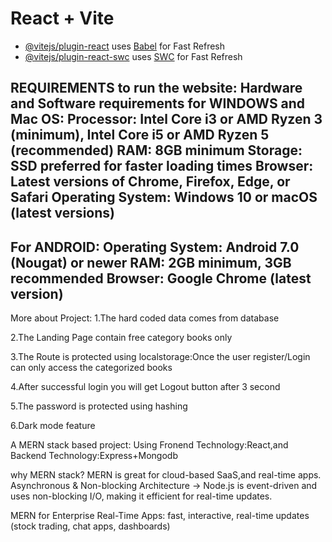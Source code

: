# React + Vite
- [@vitejs/plugin-react](https://github.com/vitejs/vite-plugin-react/blob/main/packages/plugin-react/README.md) uses [Babel](https://babeljs.io/) for Fast Refresh
- [@vitejs/plugin-react-swc](https://github.com/vitejs/vite-plugin-react-swc) uses [SWC](https://swc.rs/) for Fast Refresh

REQUIREMENTS to run the website:
Hardware and Software requirements for WINDOWS and Mac OS:
Processor: Intel Core i3 or AMD Ryzen 3 (minimum), Intel Core i5 or AMD Ryzen 5 (recommended)
RAM: 8GB minimum
Storage: SSD preferred for faster loading times
Browser: Latest versions of Chrome, Firefox, Edge, or Safari
Operating System: Windows 10 or macOS (latest versions)
-
For ANDROID:
Operating System: Android 7.0 (Nougat) or newer
RAM: 2GB minimum, 3GB recommended
Browser: Google Chrome (latest version) 
--------------------------------


More about Project:
1.The hard coded data comes from database

2.The Landing Page contain free category books only

3.The Route is protected using localstorage:Once the user register/Login can only access the categorized books

4.After successful login you will get Logout button after 3 second

5.The password is protected using hashing

6.Dark mode feature

A MERN stack based project:
Using Fronend Technology:React,and
Backend Technology:Express+Mongodb

why MERN stack? 
MERN is great for cloud-based SaaS,and real-time apps. Asynchronous & Non-blocking Architecture → Node.js is event-driven and uses non-blocking I/O, making it efficient for real-time updates.

MERN for Enterprise Real-Time Apps:
fast, interactive, real-time updates (stock trading, chat apps, dashboards) 
